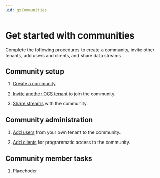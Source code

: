 ```yaml
---
uid: gsCommunities
---
```


# Get started with communities

Complete the following procedures to create a community, invite other tenants, add users and clients, and share data streams.

## Community setup 

1. [Create a community](xref:add-community).

1. [Invite another OCS tenant](xref:managecommunity#invite-a-tenant-to-a-community) to join the community.

1. [Share streams](xref:ShareStreams) with the community.
   
## Community administration

1. [Add users](xref:managecommunityusers#add-users-to-a-community) from your own tenant to the community.

1. [Add clients](xref:managecommunityclients#add-clients-to-a-community) for programmatic access to the community.

## Community member tasks

1. Placehoder